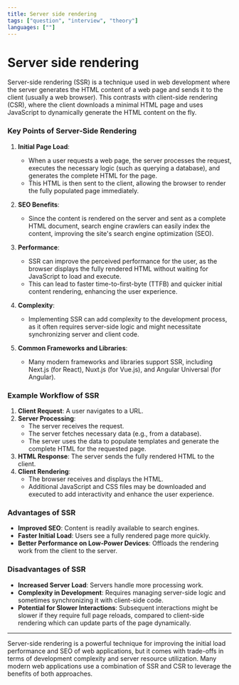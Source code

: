 ```yaml
---
title: Server side rendering
tags: ["question", "interview", "theory"]
languages: [""]
---
```


# Server side rendering

Server-side rendering (SSR) is a technique used in web development where the server generates the HTML content of a web page and sends it to the client (usually a web browser). This contrasts with client-side rendering (CSR), where the client downloads a minimal HTML page and uses JavaScript to dynamically generate the HTML content on the fly.

### Key Points of Server-Side Rendering

1. **Initial Page Load**:
   - When a user requests a web page, the server processes the request, executes the necessary logic (such as querying a database), and generates the complete HTML for the page.
   - This HTML is then sent to the client, allowing the browser to render the fully populated page immediately.

2. **SEO Benefits**:
   - Since the content is rendered on the server and sent as a complete HTML document, search engine crawlers can easily index the content, improving the site's search engine optimization (SEO).
   
3. **Performance**:
   - SSR can improve the perceived performance for the user, as the browser displays the fully rendered HTML without waiting for JavaScript to load and execute.
   - This can lead to faster time-to-first-byte (TTFB) and quicker initial content rendering, enhancing the user experience.

4. **Complexity**:
   - Implementing SSR can add complexity to the development process, as it often requires server-side logic and might necessitate synchronizing server and client code.
   
5. **Common Frameworks and Libraries**:
   - Many modern frameworks and libraries support SSR, including Next.js (for React), Nuxt.js (for Vue.js), and Angular Universal (for Angular).

### Example Workflow of SSR

1. **Client Request**: A user navigates to a URL.
2. **Server Processing**:
   - The server receives the request.
   - The server fetches necessary data (e.g., from a database).
   - The server uses the data to populate templates and generate the complete HTML for the requested page.
3. **HTML Response**: The server sends the fully rendered HTML to the client.
4. **Client Rendering**:
   - The browser receives and displays the HTML.
   - Additional JavaScript and CSS files may be downloaded and executed to add interactivity and enhance the user experience.

### Advantages of SSR

- **Improved SEO**: Content is readily available to search engines.
- **Faster Initial Load**: Users see a fully rendered page more quickly.
- **Better Performance on Low-Power Devices**: Offloads the rendering work from the client to the server.

### Disadvantages of SSR

- **Increased Server Load**: Servers handle more processing work.
- **Complexity in Development**: Requires managing server-side logic and sometimes synchronizing it with client-side code.
- **Potential for Slower Interactions**: Subsequent interactions might be slower if they require full page reloads, compared to client-side rendering which can update parts of the page dynamically.

---

Server-side rendering is a powerful technique for improving the initial load performance and SEO of web applications, but it comes with trade-offs in terms of development complexity and server resource utilization. Many modern web applications use a combination of SSR and CSR to leverage the benefits of both approaches.
